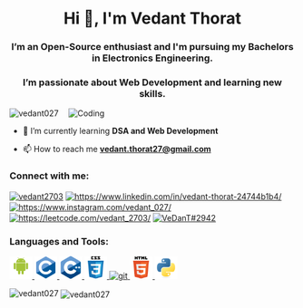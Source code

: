 <h1 align="center">Hi 👋, I'm Vedant Thorat</h1>
<h3 align="center">I’m an Open-Source enthusiast and I'm pursuing my Bachelors in Electronics Engineering.</h3>
<h3 align="center">I’m passionate about Web Development and learning new skills.</h3>
<img align="right" alt="Coding" width="400" src="https://tenor.com/view/xero-code-code-xer0-code_xer0-code-xero-gif-24040429">

<p align="left"> <img src="https://komarev.com/ghpvc/?username=vedant027&label=Profile%20views&color=0e75b6&style=flat" alt="vedant027" /> </p>

- 🌱 I’m currently learning **DSA and Web Development**

- 📫 How to reach me **vedant.thorat27@gmail.com**

<h3 align="left">Connect with me:</h3>
<p align="left">
<a href="https://twitter.com/vedant2703" target="blank"><img align="center" src="https://raw.githubusercontent.com/rahuldkjain/github-profile-readme-generator/master/src/images/icons/Social/twitter.svg" alt="vedant2703" height="30" width="40" /></a>
<a href="https://linkedin.com/in/https://www.linkedin.com/in/vedant-thorat-24744b1b4/" target="blank"><img align="center" src="https://raw.githubusercontent.com/rahuldkjain/github-profile-readme-generator/master/src/images/icons/Social/linked-in-alt.svg" alt="https://www.linkedin.com/in/vedant-thorat-24744b1b4/" height="30" width="40" /></a>
<a href="https://instagram.com/https://www.instagram.com/vedant_027/" target="blank"><img align="center" src="https://raw.githubusercontent.com/rahuldkjain/github-profile-readme-generator/master/src/images/icons/Social/instagram.svg" alt="https://www.instagram.com/vedant_027/" height="30" width="40" /></a>
<a href="https://www.leetcode.com/https://leetcode.com/vedant_2703/" target="blank"><img align="center" src="https://raw.githubusercontent.com/rahuldkjain/github-profile-readme-generator/master/src/images/icons/Social/leet-code.svg" alt="https://leetcode.com/vedant_2703/" height="30" width="40" /></a>
<a href="https://discord.gg/VeDanT#2942" target="blank"><img align="center" src="https://raw.githubusercontent.com/rahuldkjain/github-profile-readme-generator/master/src/images/icons/Social/discord.svg" alt="VeDanT#2942" height="30" width="40" /></a>
</p>

<h3 align="left">Languages and Tools:</h3>
<p align="left"> <a href="https://developer.android.com" target="_blank" rel="noreferrer"> <img src="https://raw.githubusercontent.com/devicons/devicon/master/icons/android/android-original-wordmark.svg" alt="android" width="40" height="40"/> </a> <a href="https://www.cprogramming.com/" target="_blank" rel="noreferrer"> <img src="https://raw.githubusercontent.com/devicons/devicon/master/icons/c/c-original.svg" alt="c" width="40" height="40"/> </a> <a href="https://www.w3schools.com/cpp/" target="_blank" rel="noreferrer"> <img src="https://raw.githubusercontent.com/devicons/devicon/master/icons/cplusplus/cplusplus-original.svg" alt="cplusplus" width="40" height="40"/> </a> <a href="https://www.w3schools.com/css/" target="_blank" rel="noreferrer"> <img src="https://raw.githubusercontent.com/devicons/devicon/master/icons/css3/css3-original-wordmark.svg" alt="css3" width="40" height="40"/> </a> <a href="https://git-scm.com/" target="_blank" rel="noreferrer"> <img src="https://www.vectorlogo.zone/logos/git-scm/git-scm-icon.svg" alt="git" width="40" height="40"/> </a> <a href="https://www.w3.org/html/" target="_blank" rel="noreferrer"> <img src="https://raw.githubusercontent.com/devicons/devicon/master/icons/html5/html5-original-wordmark.svg" alt="html5" width="40" height="40"/> </a> <a href="https://www.python.org" target="_blank" rel="noreferrer"> <img src="https://raw.githubusercontent.com/devicons/devicon/master/icons/python/python-original.svg" alt="python" width="40" height="40"/> </a> </p>

<p><img align="left" src="https://github-readme-stats.vercel.app/api/top-langs?username=vedant027&show_icons=true&locale=en&layout=compact" alt="vedant027" /></p>

<p>&nbsp;<img align="center" src="https://github-readme-stats.vercel.app/api?username=vedant027&show_icons=true&locale=en" alt="vedant027" /></p>
